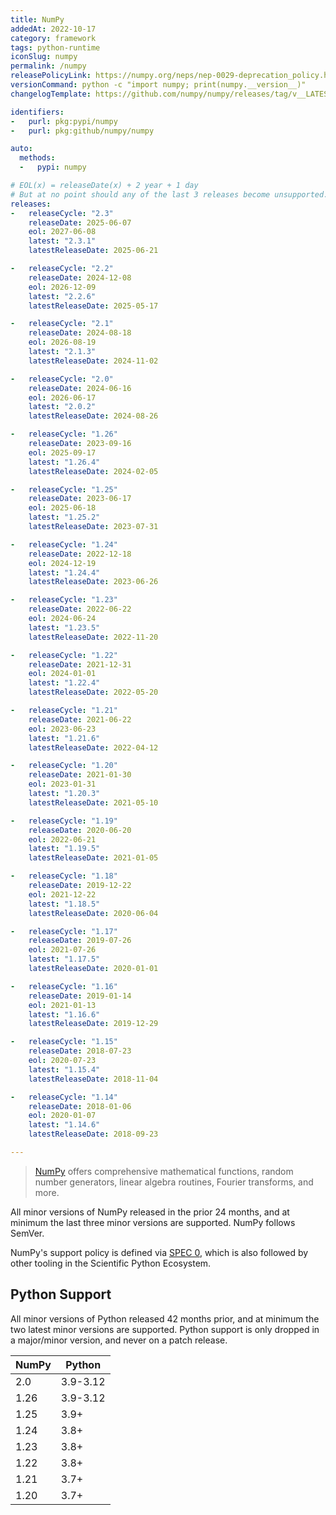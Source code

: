 ```yaml
---
title: NumPy
addedAt: 2022-10-17
category: framework
tags: python-runtime
iconSlug: numpy
permalink: /numpy
releasePolicyLink: https://numpy.org/neps/nep-0029-deprecation_policy.html
versionCommand: python -c "import numpy; print(numpy.__version__)"
changelogTemplate: https://github.com/numpy/numpy/releases/tag/v__LATEST__

identifiers:
-   purl: pkg:pypi/numpy
-   purl: pkg:github/numpy/numpy

auto:
  methods:
  -   pypi: numpy

# EOL(x) = releaseDate(x) + 2 year + 1 day
# But at no point should any of the last 3 releases become unsupported.
releases:
-   releaseCycle: "2.3"
    releaseDate: 2025-06-07
    eol: 2027-06-08
    latest: "2.3.1"
    latestReleaseDate: 2025-06-21

-   releaseCycle: "2.2"
    releaseDate: 2024-12-08
    eol: 2026-12-09
    latest: "2.2.6"
    latestReleaseDate: 2025-05-17

-   releaseCycle: "2.1"
    releaseDate: 2024-08-18
    eol: 2026-08-19
    latest: "2.1.3"
    latestReleaseDate: 2024-11-02

-   releaseCycle: "2.0"
    releaseDate: 2024-06-16
    eol: 2026-06-17
    latest: "2.0.2"
    latestReleaseDate: 2024-08-26

-   releaseCycle: "1.26"
    releaseDate: 2023-09-16
    eol: 2025-09-17
    latest: "1.26.4"
    latestReleaseDate: 2024-02-05

-   releaseCycle: "1.25"
    releaseDate: 2023-06-17
    eol: 2025-06-18
    latest: "1.25.2"
    latestReleaseDate: 2023-07-31

-   releaseCycle: "1.24"
    releaseDate: 2022-12-18
    eol: 2024-12-19
    latest: "1.24.4"
    latestReleaseDate: 2023-06-26

-   releaseCycle: "1.23"
    releaseDate: 2022-06-22
    eol: 2024-06-24
    latest: "1.23.5"
    latestReleaseDate: 2022-11-20

-   releaseCycle: "1.22"
    releaseDate: 2021-12-31
    eol: 2024-01-01
    latest: "1.22.4"
    latestReleaseDate: 2022-05-20

-   releaseCycle: "1.21"
    releaseDate: 2021-06-22
    eol: 2023-06-23
    latest: "1.21.6"
    latestReleaseDate: 2022-04-12

-   releaseCycle: "1.20"
    releaseDate: 2021-01-30
    eol: 2023-01-31
    latest: "1.20.3"
    latestReleaseDate: 2021-05-10

-   releaseCycle: "1.19"
    releaseDate: 2020-06-20
    eol: 2022-06-21
    latest: "1.19.5"
    latestReleaseDate: 2021-01-05

-   releaseCycle: "1.18"
    releaseDate: 2019-12-22
    eol: 2021-12-22
    latest: "1.18.5"
    latestReleaseDate: 2020-06-04

-   releaseCycle: "1.17"
    releaseDate: 2019-07-26
    eol: 2021-07-26
    latest: "1.17.5"
    latestReleaseDate: 2020-01-01

-   releaseCycle: "1.16"
    releaseDate: 2019-01-14
    eol: 2021-01-13
    latest: "1.16.6"
    latestReleaseDate: 2019-12-29

-   releaseCycle: "1.15"
    releaseDate: 2018-07-23
    eol: 2020-07-23
    latest: "1.15.4"
    latestReleaseDate: 2018-11-04

-   releaseCycle: "1.14"
    releaseDate: 2018-01-06
    eol: 2020-01-07
    latest: "1.14.6"
    latestReleaseDate: 2018-09-23

---
```


> [NumPy](https://numpy.org/) offers comprehensive mathematical functions, random number generators,
> linear algebra routines, Fourier transforms, and more.

All minor versions of NumPy released in the prior 24 months, and at minimum the last three minor
versions are supported. NumPy follows SemVer.

NumPy's support policy is defined via [SPEC 0](https://scientific-python.org/specs/spec-0000/),
which is also followed by other tooling in the Scientific Python Ecosystem.

## Python Support

All minor versions of Python released 42 months prior, and at minimum the two latest minor versions
are supported. Python support is only dropped in a major/minor version, and never on a patch release.

| NumPy | Python   |
|-------|----------|
| 2.0   | 3.9-3.12 |
| 1.26  | 3.9-3.12 |
| 1.25  | 3.9+     |
| 1.24  | 3.8+     |
| 1.23  | 3.8+     |
| 1.22  | 3.8+     |
| 1.21  | 3.7+     |
| 1.20  | 3.7+     |

